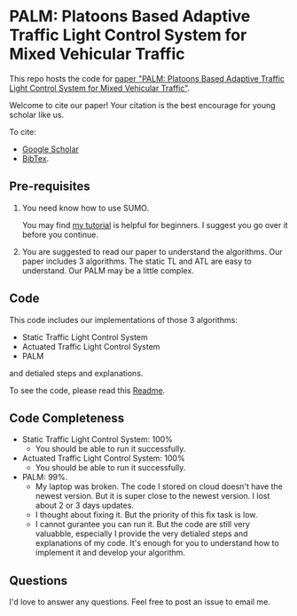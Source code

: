# PALM: Platoons Based Adaptive Traffic Light Control System for Mixed Vehicular Traffic

This repo hosts the code for [paper "PALM: Platoons Based Adaptive Traffic Light Control System for Mixed Vehicular Traffic"](https://dayuantan.github.io/AboutMe/researches.html).

Welcome to cite our paper! Your citation is the best encourage for young scholar like us.

To cite:
- <a href="https://scholar.google.com/scholar?hl=en&as_sdt=0%2C21&q=PALM%3A+Platoons+Based+Adaptive+Traffic+Light+Control+System+for+Mixed+Vehicular+Traffic&btnG=">Google Scholar</a> 
- <a href="https://dayuantan.github.io/AboutMe/files/palm.txt">BibTex</a>.</li>


## Pre-requisites

1. You need know how to use SUMO.
   
   You may find [my tutorial](https://github.com/DayuanTan/SUMO_Guide_with_Examples) is helpful for beginners. I suggest you go over it before you continue.

2. You are suggested to read our paper to understand the algorithms. 
   Our paper includes 3 algorithms. The static TL and ATL are easy to understand. Our PALM may be a little complex.

## Code

This code includes our implementations of those 3 algorithms: 
- Static Traffic Light Control System
- Actuated Traffic Light Control System
- PALM

and detialed steps and explanations.

To see the code, please read this [Readme](code/ReadMe.md). 

## Code Completeness

- Static Traffic Light Control System: 100%
  - You should be able to run it successfully.
- Actuated Traffic Light Control System: 100%
  - You should be able to run it successfully.
- PALM: 99%. 
  - My laptop was broken. The code I stored on cloud doesn't have the newest version. But it is super close to the newest version. I lost about 2 or 3 days updates.
  - I thought about fixing it. But the priority of this fix task is low.  
  - I cannot gurantee you can run it. But the code are still very valuabble, especially I provide the very detialed steps and explanations of my code. It's enough for you to understand how to implement it and develop your algorithm.

## Questions

I'd love to answer any questions. Feel free to post an issue to email me. 



